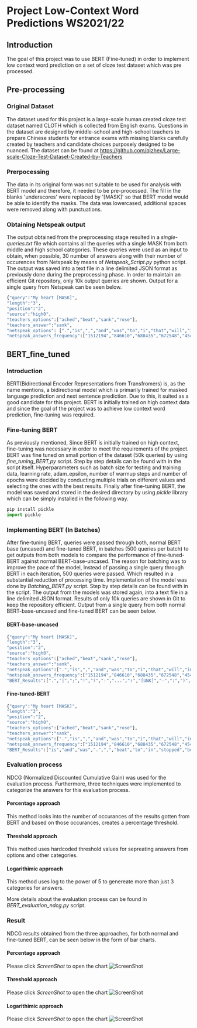 # Project Low-Context Word Predictions WS2021/22

## Introduction
The goal of this project was to use BERT (Fine-tuned) in order to implement low context word prediction on a set of cloze test dataset which was pre processed. 
## Pre-processing

### Original Dataset
The dataset used for this project is a large-scale human created cloze test dataset named CLOTH which is collected from English exams. Questions in the dataset are designed by middle-school and high-school teachers to prepare Chinese students for entrance exams with missing blanks carefully created by teachers and candidate choices purposely designed to be nuanced. The dataset can be found at <https://github.com/qizhex/Large-scale-Cloze-Test-Dataset-Created-by-Teachers>

### Prerpocessing
The data in its original form was not suitable to be used for analysis with BERT model and therefore, it needed to be pre-processed. The fill in the blanks 'underscores' were replaced by '[MASK]' so that BERT model would be able to identify the masks. The data was lowercased, additional spaces were removed along with punctuations. 
### Obtaining Netspeak output
The output obtained from the preprocessing stage resulted in a *single-queries.txt* file which contains all the queries with a single MASK from both middle and high school categories. These queries were used as an input to obtain, when possible, 30 number of answers along with their number of occurences from Netspeak by means of *Netspeak_Script.py* python script. The output was saved into a text file in a line delimited JSON format as previously done during the preprocessing phase. In order to maintain an efficient Git repository, only 10k output queries are shown. Output for a single query from Netspeak can be seen below.
```python
{"query":"My heart [MASK]",  
"length":"3",  
"position":"2",  
"source":"high0",  
"teachers_options":["ached","beat","sank","rose"],  
"teachers_answer":"sank",  
"netspeak_options": [".","is",",","and","was","to","i","that","will","in","for",";","!","goes","with","beat","has","sank","out","as","would","?","lyrics","of","the","at","on","belongs","beats","you"],   "netspeak_answer": ".",  
"netspeak_answers_frequency":["1512194","846610","688435","672548","454055","448625","251084","219633","205496","174502","160410","159738","149477","146513","143640","102625","100204","88209","79264","78106","76542","72819","72204","64346","62434","62420","61099","54787","53909","52447"]}  
```

## BERT_fine_tuned

### Introduction
BERT(Bidirectional Encoder Representations from Transfromers) is, as the name mentions, a bidirectional model which is primarily trained for masked language prediction and next sentence prediction. Due to this, it suited as a good candidate for this project. BERT is initially trained on high context data and since the goal of the project was to achieve low context word prediction, fine-tuning was required.

### Fine-tuning BERT
As previously mentioned, Since BERT is initially trained on high context, fine-tuning was necessary in order to meet the requirements of the project. BERT was fine tuned on small portion of the dataset (50k queries) by using *fine_tuning_BERT,py* script. Step by step details can be found with in the script itself. Hyperparameters such as batch size for testing and training data, learning rate, adam_epsilon, number of warmup steps and number of epochs were decided by conducting multiple trials on different values and selecting the ones with the best results. Finally after fine-tuning BERT, the model was saved and stored in the desired directory by using *pickle* library which can be simply installed in the following way.

```python
pip install pickle
import pickle
```
### Implementing BERT (In Batches)
After fine-tuning BERT, queries were passed through both, normal BERT base (uncased) and fine-tuned BERT, in batches (500 queries per batch) to get outputs from both models to compare the performance of fine-tuned-BERT against normal BERT-base-uncased. The reason for batching was to improve the pace of the model, Instead of passing a single query through BERT in each iteration, 500 queries were passed. Which resulted in a substantial reduction of processing time. Implementation of the model was done by *Batching_BERT.py* script. Step by step details can be found with in the script. The output from the models was stored again, into a text file in a line delimited JSON format. Results of only 10k queries are shown in Git to keep the repository efficient. Output from a single query from both normal BERT-base-uncased and fine-tuned BERT can be seen below.
#### BERT-base-uncased
```python
{"query":"My heart [MASK]",
"length":"3",
"position":"2",
"source":"high0",
"teachers_options":["ached","beat","sank","rose"],
"teachers_answer":"sank",
"netspeak_options":[".","is",",","and","was","to","i","that","will","in","for",";","!","goes","with","beat","has","sank","out","as","would","?","lyrics","of","the","at","on","belongs","beats","you"],"netspeak_answer":".",
"netspeak_answers_frequency":["1512194","846610","688435","672548","454055","448625","251084","219633","205496","174502","160410","159738","149477","146513","143640","102625","100204","88209","79264","78106","76542","72819","72204","64346","62434","62420","61099","54787","53909","52447"],
"BERT_Results":[".","|",";","!","?","।","...","॥","[UNK]","-",":",")","~","}","。","is","##¤","'","QUOTATION_MARK",",","beat","defaulted","．","##¦","##hita","=","(","##¨","¤","#"]}
```
#### Fine-tuned-BERT
```python
{"query":"My heart [MASK]",
"length":"3",
"position":"2",
"source":"high0",
"teachers_options":["ached","beat","sank","rose"],
"teachers_answer":"sank",
"netspeak_options":[".","is",",","and","was","to","i","that","will","in","for",";","!","goes","with","beat","has","sank","out","as","would","?","lyrics","of","the","at","on","belongs","beats","you"],"netspeak_answer":".",
"netspeak_answers_frequency":["1512194","846610","688435","672548","454055","448625","251084","219633","205496","174502","160410","159738","149477","146513","143640","102625","100204","88209","79264","78106","76542","72819","72204","64346","62434","62420","61099","54787","53909","52447"],
"BERT_Results":["is","and","was",".",",","beat","to","in","stopped","but","beating","of","rate","still","##felt","so","that","not","!","beats","as","broke","has","he","just","i","had","at","pounding","with"]}
```
### Evaluation process
NDCG (Normalized Discounted Cumulative Gain) was used for the evaluation process. Furthermore, three techniques were implemented to categorize the answers for this evaluation process.
#### Percentage approach
This method looks into the number of occurances of the results gotten from BERT and based on those occurances, creates a percentage threshold.
#### Threshold approach
This method uses hardcoded threshold values for sepreating answers from options and other categories.
#### Logarithimic approach
This method uses log to the power of 5 to genereate more than just 3 categories for answers.

More details about the evaluation process can be found in *BERT_evaluation_ndcg.py* script.

### Result
NDCG results obtained from the three approaches, for both normal and fine-tuned BERT, can be seen below in the form of bar charts.
#### Percentage approach
Please click *ScreenShot* to open the chart 
![ScreenShot](https://github.com/HananKhan7/Projects/blob/main/Low_Context_Word_Prediction_(LCWP)_using_fine_tuned_BERT/Outputs/percentage_type_evaluation.jpg)
#### Threshold approach
Please click *ScreenShot* to open the chart
![ScreenShot](https://github.com/HananKhan7/Projects/blob/main/Low_Context_Word_Prediction_(LCWP)_using_fine_tuned_BERT/Outputs/threshold_type_evaluation.jpg)
#### Logarithimic approach
Please click *ScreenShot* to open the chart
![ScreenShot](https://github.com/HananKhan7/Projects/blob/main/Low_Context_Word_Prediction_(LCWP)_using_fine_tuned_BERT/Outputs/logarithmic_type_evaluation.jpg)

